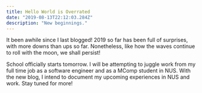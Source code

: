 ```yaml
---
title: Hello World is Overrated
date: "2019-08-13T22:12:03.284Z"
description: "New beginnings."
---
```


It been awhile since I last blogged! 2019 so far has been full of surprises, with more downs than ups so far. Nonetheless, like how the waves continue to roll with the moon, we shall persist!

School officially starts tomorrow. I will be attempting to juggle work from my full time job as a software engineer and as a MComp student in NUS. With the new blog, I intend to document my upcoming experiences in NUS and work. Stay tuned for more!
